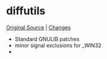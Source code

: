 # diffutils

[Original Source](https://www.gnu.org/software/diffutils/) | [Changes](https://github.com/mitchcapper/findutils/compare/master...win32_enhancements)

- Standard GNULIB patches
- minor signal exclusions for _WIN32
- 
